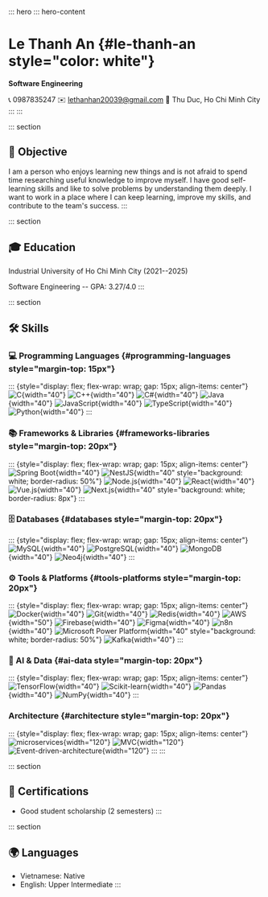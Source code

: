 ::: hero
::: hero-content
# Le Thanh An {#le-thanh-an style="color: white"}

**Software Engineering**

📞 0987835247 ✉️ lethanhan20039@gmail.com 📍 Thu Duc, Ho Chi Minh City
:::
:::

::: section
## 🎯 Objective

I am a person who enjoys learning new things and is not afraid to spend
time researching useful knowledge to improve myself. I have good
self-learning skills and like to solve problems by understanding them
deeply. I want to work in a place where I can keep learning, improve my
skills, and contribute to the team\'s success.
:::

::: section
## 🎓 Education

Industrial University of Ho Chi Minh City (2021--2025)

Software Engineering -- GPA: 3.27/4.0
:::

::: section
## 🛠️ Skills

### 💻 Programming Languages {#programming-languages style="margin-top: 15px"}

::: {style="display: flex; flex-wrap: wrap; gap: 15px; align-items: center"}
![](https://cdn.jsdelivr.net/gh/devicons/devicon/icons/c/c-original.svg "C"){width="40"}
![](https://cdn.jsdelivr.net/gh/devicons/devicon/icons/cplusplus/cplusplus-original.svg "C++"){width="40"}
![](https://cdn.jsdelivr.net/gh/devicons/devicon/icons/csharp/csharp-original.svg "C#"){width="40"}
![](https://cdn.jsdelivr.net/gh/devicons/devicon/icons/java/java-original.svg "Java"){width="40"}
![](https://cdn.jsdelivr.net/gh/devicons/devicon/icons/javascript/javascript-original.svg "JavaScript"){width="40"}
![](https://cdn.jsdelivr.net/gh/devicons/devicon/icons/typescript/typescript-original.svg "TypeScript"){width="40"}
![](https://cdn.jsdelivr.net/gh/devicons/devicon/icons/python/python-original.svg "Python"){width="40"}
:::

### 📚 Frameworks & Libraries {#frameworks-libraries style="margin-top: 20px"}

::: {style="display: flex; flex-wrap: wrap; gap: 15px; align-items: center"}
![](https://cdn.jsdelivr.net/gh/devicons/devicon/icons/spring/spring-original.svg "Spring Boot"){width="40"}
![](https://upload.wikimedia.org/wikipedia/commons/thumb/a/a8/NestJS.svg/1242px-NestJS.svg.png?20221211225055 "NestJS"){width="40"
style="background: white; border-radius: 50%"}
![](https://cdn.jsdelivr.net/gh/devicons/devicon/icons/nodejs/nodejs-original.svg "Node.js"){width="40"}
![](https://cdn.jsdelivr.net/gh/devicons/devicon/icons/react/react-original.svg "React"){width="40"}
![](https://cdn.jsdelivr.net/gh/devicons/devicon/icons/vuejs/vuejs-original.svg "Vue.js"){width="40"}
![](https://cdn.jsdelivr.net/gh/devicons/devicon/icons/nextjs/nextjs-original.svg "Next.js"){width="40"
style="background: white; border-radius: 8px"}
:::

### 🗄️ Databases {#databases style="margin-top: 20px"}

::: {style="display: flex; flex-wrap: wrap; gap: 15px; align-items: center"}
![](https://cdn.jsdelivr.net/gh/devicons/devicon/icons/mysql/mysql-original.svg "MySQL"){width="40"}
![](https://cdn.jsdelivr.net/gh/devicons/devicon/icons/postgresql/postgresql-original.svg "PostgreSQL"){width="40"}
![](https://cdn.jsdelivr.net/gh/devicons/devicon/icons/mongodb/mongodb-original.svg "MongoDB"){width="40"}
![](https://img.favpng.com/23/8/1/neo4j-graph-database-gremlin-logo-png-favpng-5G6DAP47A8R1RBVX6zKfrMnbC.jpg "Neo4j"){width="40"}
:::

### ⚙️ Tools & Platforms {#tools-platforms style="margin-top: 20px"}

::: {style="display: flex; flex-wrap: wrap; gap: 15px; align-items: center"}
![](https://cdn.jsdelivr.net/gh/devicons/devicon/icons/docker/docker-original.svg "Docker"){width="40"}
![](https://cdn.jsdelivr.net/gh/devicons/devicon/icons/git/git-original.svg "Git"){width="40"}
![](https://cdn.jsdelivr.net/gh/devicons/devicon/icons/redis/redis-original.svg "Redis"){width="40"}
![](https://cdn.jsdelivr.net/gh/devicons/devicon/icons/amazonwebservices/amazonwebservices-original-wordmark.svg "AWS"){width="50"}
![](https://cdn.jsdelivr.net/gh/devicons/devicon/icons/firebase/firebase-plain.svg "Firebase"){width="40"}
![](https://cdn.jsdelivr.net/gh/devicons/devicon/icons/figma/figma-original.svg "Figma"){width="40"}
![](https://upload.wikimedia.org/wikipedia/commons/thumb/5/53/N8n-logo-new.svg/2560px-N8n-logo-new.svg.png "n8n"){width="40"}
![](https://upload.wikimedia.org/wikipedia/commons/thumb/1/1a/Microsoft_Power_Platform_logo.svg/1024px-Microsoft_Power_Platform_logo.svg.png "Microsoft Power Platform"){width="40"
style="background: white; border-radius: 50%"}
![](https://upload.wikimedia.org/wikipedia/commons/thumb/5/53/Apache_kafka_wordtype.svg/180px-Apache_kafka_wordtype.svg.png?20210416084743 "Kafka"){width="40"}
:::

### 🧠 AI & Data {#ai-data style="margin-top: 20px"}

::: {style="display: flex; flex-wrap: wrap; gap: 15px; align-items: center"}
![](https://cdn.jsdelivr.net/gh/devicons/devicon/icons/tensorflow/tensorflow-original.svg "TensorFlow"){width="40"}
![](https://upload.wikimedia.org/wikipedia/commons/0/05/Scikit_learn_logo_small.svg "Scikit-learn"){width="40"}
![](https://upload.wikimedia.org/wikipedia/commons/e/ed/Pandas_logo.svg "Pandas"){width="40"}
![](https://upload.wikimedia.org/wikipedia/commons/3/31/NumPy_logo_2020.svg "NumPy"){width="40"}
:::

### Architecture {#architecture style="margin-top: 20px"}

::: {style="display: flex; flex-wrap: wrap; gap: 15px; align-items: center"}
![](https://topdev.vn/blog/wp-content/uploads/2017/10/microservices1.png "microservices"){width="120"}
![](https://w7.pngwing.com/pngs/915/723/png-transparent-model-view-controller-mvc-thumbnail.png "MVC"){width="120"}
![](https://olmheim.com/event-driven-architecture/images/event-driven-architecture.png "Event-driven-architecture"){width="120"}
:::
:::

::: section
## 📜 Certifications

-   Good student scholarship (2 semesters)
:::

::: section
## 🌍 Languages

-   Vietnamese: Native
-   English: Upper Intermediate
:::
